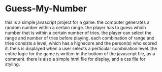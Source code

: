 # Guess-My-Number
this is a simple javascript project for a game. the computer generates a random number within a certain range. the player has to guess which number that is within a certain number of tries. the player can select the range and number of tries before playing. 
each combination of range and tries consists a level, which has a highscore and the person(s) who scored it. theis is displayed when a user selects a perticular combination level. 
the entire logic for the game is written in the bottom of the javascript file, as a comment. there is also a simple html file for display, and a css file for styling.
